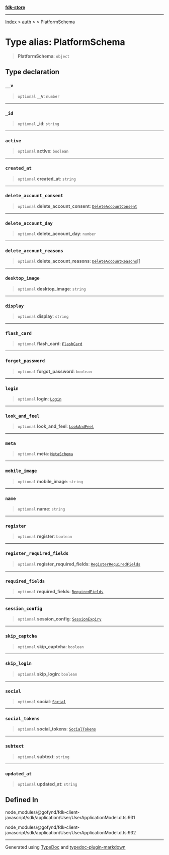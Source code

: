 [**fdk-store**](../../../README.md)
***

[Index](../../../API.md) > [auth](../../README.md) > [<internal>](../README.md) > PlatformSchema

# Type alias: PlatformSchema

> **PlatformSchema**: `object`

## Type declaration

### `__v`

> `optional` **\_\_v**: `number`

***

### `_id`

> `optional` **\_id**: `string`

***

### `active`

> `optional` **active**: `boolean`

***

### `created_at`

> `optional` **created\_at**: `string`

***

### `delete_account_consent`

> `optional` **delete\_account\_consent**: [`DeleteAccountConsent`](type-alias.DeleteAccountConsent.md)

***

### `delete_account_day`

> `optional` **delete\_account\_day**: `number`

***

### `delete_account_reasons`

> `optional` **delete\_account\_reasons**: [`DeleteAccountReasons`](type-alias.DeleteAccountReasons.md)[]

***

### `desktop_image`

> `optional` **desktop\_image**: `string`

***

### `display`

> `optional` **display**: `string`

***

### `flash_card`

> `optional` **flash\_card**: [`FlashCard`](type-alias.FlashCard.md)

***

### `forgot_password`

> `optional` **forgot\_password**: `boolean`

***

### `login`

> `optional` **login**: [`Login`](type-alias.Login.md)

***

### `look_and_feel`

> `optional` **look\_and\_feel**: [`LookAndFeel`](type-alias.LookAndFeel.md)

***

### `meta`

> `optional` **meta**: [`MetaSchema`](type-alias.MetaSchema.md)

***

### `mobile_image`

> `optional` **mobile\_image**: `string`

***

### `name`

> `optional` **name**: `string`

***

### `register`

> `optional` **register**: `boolean`

***

### `register_required_fields`

> `optional` **register\_required\_fields**: [`RegisterRequiredFields`](type-alias.RegisterRequiredFields.md)

***

### `required_fields`

> `optional` **required\_fields**: [`RequiredFields`](type-alias.RequiredFields.md)

***

### `session_config`

> `optional` **session\_config**: [`SessionExpiry`](type-alias.SessionExpiry.md)

***

### `skip_captcha`

> `optional` **skip\_captcha**: `boolean`

***

### `skip_login`

> `optional` **skip\_login**: `boolean`

***

### `social`

> `optional` **social**: [`Social`](type-alias.Social.md)

***

### `social_tokens`

> `optional` **social\_tokens**: [`SocialTokens`](type-alias.SocialTokens.md)

***

### `subtext`

> `optional` **subtext**: `string`

***

### `updated_at`

> `optional` **updated\_at**: `string`

## Defined In

node\_modules/@gofynd/fdk-client-javascript/sdk/application/User/UserApplicationModel.d.ts:931

node\_modules/@gofynd/fdk-client-javascript/sdk/application/User/UserApplicationModel.d.ts:932

***
Generated using [TypeDoc](https://typedoc.org/) and [typedoc-plugin-markdown](https://www.npmjs.com/package/typedoc-plugin-markdown)
